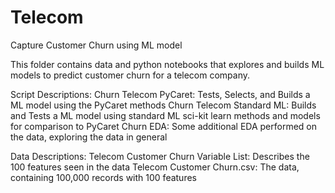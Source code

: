 # Telecom
Capture Customer Churn using ML model

This folder contains data and python notebooks that explores and builds ML models to predict customer churn for a telecom company.

Script Descriptions:
Churn Telecom PyCaret:  Tests, Selects, and Builds a ML model using the PyCaret methods
Churn Telecom Standard ML:  Builds and Tests a ML model using standard ML sci-kit learn methods and models for comparison to PyCaret
Churn EDA:  Some additional EDA performed on the data, exploring the data in general

Data Descriptions:
Telecom Customer Churn Variable List:  Describes the 100 features seen in the data
Telecom Customer Churn.csv:  The data, containing 100,000 records with 100 features

